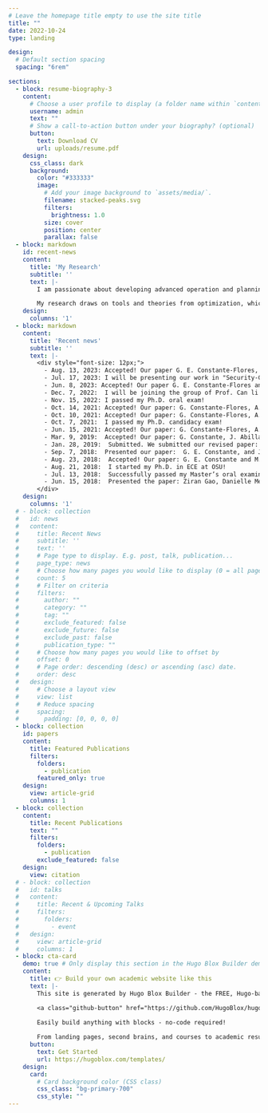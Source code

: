 ```yaml
---
# Leave the homepage title empty to use the site title
title: ""
date: 2022-10-24
type: landing

design:
  # Default section spacing
  spacing: "6rem"

sections:
  - block: resume-biography-3
    content:
      # Choose a user profile to display (a folder name within `content/authors/`)
      username: admin
      text: ""
      # Show a call-to-action button under your biography? (optional)
      button:
        text: Download CV
        url: uploads/resume.pdf
    design:
      css_class: dark
      background:
        color: "#333333"
        image:
          # Add your image background to `assets/media/`.
          filename: stacked-peaks.svg
          filters:
            brightness: 1.0
          size: cover
          position: center
          parallax: false
  - block: markdown
    id: recent-news
    content:
      title: 'My Research'
      subtitle: ''
      text: |-
        I am passionate about developing advanced operation and planning tools for large-scale electric energy systems, enabling efficient, reliable, and secure decarbonization. My research agenda is centered around analyzing, designing, and improving principled and data-driven models and solution algorithms to address the pressing challenges of sustainable electric energy systems.

        My research draws on tools and theories from optimization, which allows us to articulate goals, tradeoffs, and restrictions, machine learning and artificial intelligence, which helps us leverage data to understand and act on systems, and large-scale optimization techniques, which establish the framework for solving massive optimization problems arising in modern networked systems. 
    design:
      columns: '1'
  - block: markdown
    content:
      title: 'Recent news'
      subtitle: ''
      text: |-
        <div style="font-size: 12px;">
          - Aug. 13, 2023: Accepted! Our paper G. E. Constante-Flores, Antonio J. Conejo, and Feng Qiu, "Daily Scheduling of Generating Units with Natural-Gas Market Constraints" has been accepted for publication in the European Journal of Operational Research.
          - Jul. 17, 2023: I will be presenting our work in "Security-Constrained Unit Commitment: A Decomposition Approach Embodying Kron Reduction" at the International Conference in Stochastic Programming in Davis, CA.
          - Jun. 8, 2023: Accepted! Our paper G. E. Constante-Flores and Antonio J. Conejo, "Security-Constrained Unit Commitment: A Decomposition Approach Embodying Kron Reduction" has been accepted for publication in the European Journal of Operational Research. 
          - Dec. 7, 2022:  I will be joining the group of Prof. Can li at Purdue University in January 2023 as a postdoctoral researcher.
          - Nov. 15, 2022: I passed my Ph.D. oral exam!
          - Oct. 14, 2021: Accepted! Our paper: G. Constante-Flores, A. Conejo, J.K. Wang, “Stealthy Monitoring Control Attacks to Disrupt PowerSystem Operations” has been accepted for publication in Electric Power Systems Research.
          - Oct. 10, 2021: Accepted! Our paper: G. Constante-Flores, A. Conejo, Feng Qiu, “AC Network-Constrained Unit Commitment via Relaxation and Decomposition” has been accepted for publication in IEEE Transactions on Power Systems.
          - Oct. 7, 2021:  I passed my Ph.D. candidacy exam!
          - Jun. 15, 2021: Accepted! Our paper: G. Constante-Flores, A. Conejo, Feng Qiu, “AC Network-Constrained Unit Commitment via Conic Relaxation and Convex Programming” has been accepted for publication in the International Journal of Electrical Power & Energy Systems. 
          - Mar. 9, 2019:  Accepted! Our paper: G. Constante, J. Abillama, M. Illindala, and J.K. Wang, “Conservation Voltage Reduction of Networked Microgrids” has been accepted for publication in IET Generation, Transmission & Distribution.
          - Jan. 28, 2019:  Submitted. We submitted our revised paper: G. E. Constante, J. Abillama, M. Illindala, and J.K. Wang, “Conservation Voltage Reduction of Networked Microgrids”.
          - Sep. 7, 2018:  Presented our paper:  G. E. Constante, and Jiankang Wang, “Hierarchical Mechanism of Voltage Instability with Active Distribution Networks” at  2018 Clemson University Power Conference. 
          - Aug. 23, 2018:  Accepted! Our paper: G. E. Constante and M. S. Illindala, “Data-Driven Probabilistic Power Flow Analysis for a Distribution System With Renewable Energy Sources Using Monte Carlo Simulation” has been accepted for publication in IEEE Transactions on Industry Applications. 
          - Aug. 21, 2018:  I started my Ph.D. in ECE at OSU!
          - Jul. 13, 2018:  Successfully passed my Master’s oral examination!
          - Jun. 15, 2018:  Presented the paper: Ziran Gao, Danielle Meyer, Jiankang Wang, “Visualizing the Impact of PEV Charging on the Power Grid” at ITEC 2018.  
        </div>
    design:
      columns: '1'
  # - block: collection
  #   id: news
  #   content:
  #     title: Recent News
  #     subtitle: ''
  #     text: ''
  #     # Page type to display. E.g. post, talk, publication...
  #     page_type: news
  #     # Choose how many pages you would like to display (0 = all pages)
  #     count: 5
  #     # Filter on criteria
  #     filters:
  #       author: ""
  #       category: ""
  #       tag: ""
  #       exclude_featured: false
  #       exclude_future: false
  #       exclude_past: false
  #       publication_type: ""
  #     # Choose how many pages you would like to offset by
  #     offset: 0
  #     # Page order: descending (desc) or ascending (asc) date.
  #     order: desc
  #   design:
  #     # Choose a layout view
  #     view: list
  #     # Reduce spacing
  #     spacing:
  #       padding: [0, 0, 0, 0]
  - block: collection
    id: papers
    content:
      title: Featured Publications
      filters:
        folders:
          - publication
        featured_only: true
    design:
      view: article-grid
      columns: 1
  - block: collection
    content:
      title: Recent Publications
      text: ""
      filters:
        folders:
          - publication
        exclude_featured: false
    design:
      view: citation
  # - block: collection
  #   id: talks
  #   content:
  #     title: Recent & Upcoming Talks
  #     filters:
  #       folders:
  #         - event
  #   design:
  #     view: article-grid
  #     columns: 1
  - block: cta-card
    demo: true # Only display this section in the Hugo Blox Builder demo site
    content:
      title: 👉 Build your own academic website like this
      text: |-
        This site is generated by Hugo Blox Builder - the FREE, Hugo-based open source website builder trusted by 250,000+ academics like you.

        <a class="github-button" href="https://github.com/HugoBlox/hugo-blox-builder" data-color-scheme="no-preference: light; light: light; dark: dark;" data-icon="octicon-star" data-size="large" data-show-count="true" aria-label="Star HugoBlox/hugo-blox-builder on GitHub">Star</a>

        Easily build anything with blocks - no-code required!
        
        From landing pages, second brains, and courses to academic resumés, conferences, and tech blogs.
      button:
        text: Get Started
        url: https://hugoblox.com/templates/
    design:
      card:
        # Card background color (CSS class)
        css_class: "bg-primary-700"
        css_style: ""
---
```

